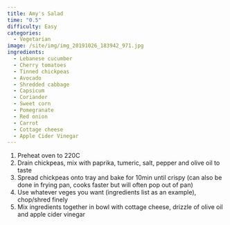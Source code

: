 ```yaml
---
title: Amy's Salad
time: "0.5"
difficulty: Easy
categories:
  - Vegetarian
image: /site/img/img_20191026_183942_971.jpg
ingredients:
  - Lebanese cucumber
  - Cherry tomatoes
  - Tinned chickpeas
  - Avocado
  - Shredded cabbage
  - Capsicum
  - Coriander
  - Sweet corn
  - Pomegranate
  - Red onion
  - Carrot
  - Cottage cheese
  - Apple Cider Vinegar
---
```

1. Preheat oven to 220C
2. Drain chickpeas, mix with paprika, tumeric, salt, pepper and olive oil to taste
3. Spread chickpeas onto tray and bake for 10min until crispy (can also be done in frying pan, cooks faster but will often pop out of pan)
4. Use whatever veges you want (ingredients list as an example), chop/shred finely
5. Mix ingredients together in bowl with cottage cheese, drizzle of olive oil and apple cider vinegar